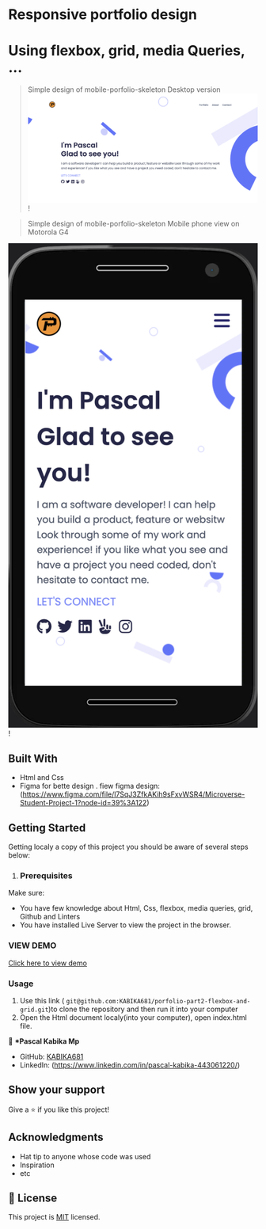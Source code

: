 # Responsive portfolio design

# Using flexbox, grid, media Queries, ...

> Simple design of mobile-porfolio-skeleton
> Desktop version
> ![screenshot](./desktop.png)!

> Simple design of mobile-porfolio-skeleton
> Mobile phone view on Motorola G4

![screenshot](./moto.png)!

## Built With

- Html and Css
- Figma for bette design
  . fiew figma design: (https://www.figma.com/file/l7SqJ3ZfkAKih9sFxvWSR4/Microverse-Student-Project-1?node-id=39%3A122)

## Getting Started

Getting localy a copy of this project you should be aware of several steps below:

1. ### Prerequisites

Make sure:

- You have few knowledge about Html, Css, flexbox, media queries, grid, Github and Linters
- You have installed Live Server to view the project in the browser.

### VIEW DEMO

[Click here to view demo](https://kabika681.github.io/portfolio-pascal-kabika/)

### Usage

1. Use this link ( `git@github.com:KABIKA681/porfolio-part2-flexbox-and-grid.git`)to clone the repository and then run it into your computer
2. Open the Html document localy(into your computer), open index.html file.

👤 **\*Pascal Kabika Mp**

- GitHub: [KABIKA681](https://github.com/KABIKA681?tab=overview&from=2021-12-01&to=2021-12-31)
- LinkedIn: (https://www.linkedin.com/in/pascal-kabika-443061220/)

## Show your support

Give a ⭐️ if you like this project!

## Acknowledgments

- Hat tip to anyone whose code was used
- Inspiration
- etc

## 📝 License

This project is [MIT](./MIT.md) licensed.
